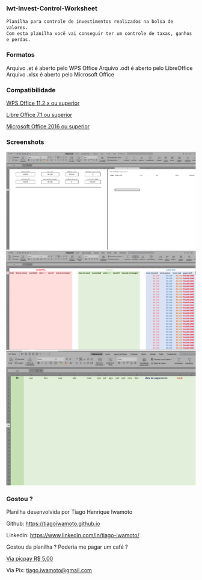 ### Iwt-Invest-Control-Worksheet
    Planilha para controle de investimentos realizados na bolsa de valores.
    Com esta planilha você vai conseguir ter um controle de taxas, ganhos e perdas.

### Formatos
Arquivo .et é aberto pelo WPS Office
Arquivo .odt é aberto pelo LibreOffice
Arquivo .xlsx é aberto pelo Microsoft Office

### Compatibilidade
[WPS Office 11.2.x ou superior](https://www.wps.com/pt-BR/)

[Libre Office 7.1 ou superior](https://pt-br.libreoffice.org/baixe-ja/libreoffice-novo/)

[Microsoft Office 2016 ou superior](https://www.microsoft.com/pt-br/microsoft-365/business/compare-all-microsoft-365-business-products-b?&ef_id=Cj0KCQiA7YyCBhD_ARIsALkj54plll_Z-V7XhXAFTGOI98c-wKXLtPAiZGVCU-HorjN-0faUoKlX2KEaAoyfEALw_wcB:G:s&OCID=AID2100139_SEM_Cj0KCQiA7YyCBhD_ARIsALkj54plll_Z-V7XhXAFTGOI98c-wKXLtPAiZGVCU-HorjN-0faUoKlX2KEaAoyfEALw_wcB:G:s&lnkd=Google_O365SMB_Brand&gclid=Cj0KCQiA7YyCBhD_ARIsALkj54plll_Z-V7XhXAFTGOI98c-wKXLtPAiZGVCU-HorjN-0faUoKlX2KEaAoyfEALw_wcB)

### Screenshots
![Imagem](docs/Screenshot_01.png)
![Imagem](docs/Screenshot_02.png)
![Imagem](docs/Screenshot_03.png)

### Gostou ?
Planilha desenvolvida por Tiago Henrique Iwamoto

Github: https://tiagoiwamoto.github.io

Linkedin: https://www.linkedin.com/in/tiago-iwamoto/

Gostou da planilha ? Poderia me pagar um café ?

[Via picpay R$ 5,00](https://picpay.me/tiagoiwamoto/5.0)

Via Pix: tiago.iwamoto@gmail.com
